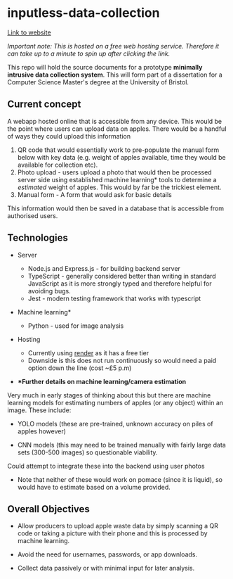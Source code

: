 # inputless-data-collection

[Link to website](https://agriscanner.onrender.com/)

_Important note: This is hosted on a free web hosting service. Therefore it can take up to a minute to spin up after clicking the link._

This repo will hold the source documents for a prototype **minimally intrusive data collection system**. This will form part of a dissertation for a Computer Science Master's degree at the University of Bristol.
## Current concept

A webapp hosted online that is accessible from any device. This would be the point where users can upload data on apples. There would be a handful of ways they could upload this information 
1) QR code that would essentially work to pre-populate the manual form below with key data (e.g. weight of apples available, time they would be available for collection etc).
2) Photo upload - users upload a photo that would then be processed server side using established machine learning* tools to determine a _estimated_ weight of apples. This would by far be the trickiest element.
3) Manual form - A form that would ask for basic details

This information would then be saved in a database that is accessible from authorised users.

## Technologies
- Server
	- Node.js and Express.js - for building backend server
	- TypeScript - generally considered better than writing in standard JavaScript as it is more strongly typed and therefore helpful for avoiding bugs.
	- Jest - modern testing framework that works with typescript
- Machine learning*
	- Python - used for image analysis
- Hosting
	- Currently using [render](https://render.com/) as it has a free tier
	- Downside is this does not run continuously so would need a paid option down the line (cost ~£5 p.m)

- **\*Further details on machine learning/camera estimation**

Very much in early stages of thinking about this but there are machine learning models for estimating numbers of apples (or any object) within an image. These include:

- YOLO models (these are pre-trained, unknown accuracy on piles of apples however)

- CNN models (this may need to be trained manually with fairly large data sets (300-500 images) so questionable viability.

Could attempt to integrate these into the backend using user photos

- Note that neither of these would work on pomace (since it is liquid), so would have to estimate based on a volume provided.
## Overall Objectives

- Allow producers to upload apple waste data by simply scanning a QR code or taking a picture with their phone and this is processed by machine learning.

- Avoid the need for usernames, passwords, or app downloads.

- Collect data passively or with minimal input for later analysis.